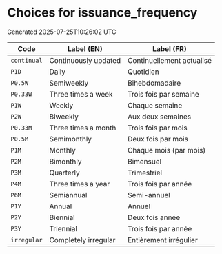 # Choices for issuance_frequency

Generated 2025-07-25T10:26:02 UTC

| Code | Label (EN) | Label (FR) |
|------|------------|------------|
| `continual` | Continuously updated | Continuellement actualisé |
| `P1D` | Daily | Quotidien |
| `P0.5W` | Semiweekly | Bihebdomadaire |
| `P0.33W` | Three times a week | Trois fois par semaine |
| `P1W` | Weekly | Chaque semaine |
| `P2W` | Biweekly | Aux deux semaines |
| `P0.33M` | Three times a month | Trois fois par mois |
| `P0.5M` | Semimonthly | Deux fois par mois |
| `P1M` | Monthly | Chaque mois (par mois) |
| `P2M` | Bimonthly | Bimensuel |
| `P3M` | Quarterly | Trimestriel |
| `P4M` | Three times a year | Trois fois par année |
| `P6M` | Semiannual | Semi-annuel |
| `P1Y` | Annual | Annuel |
| `P2Y` | Biennial | Deux fois année |
| `P3Y` | Triennial | Trois fois par année |
| `irregular` | Completely irregular | Entièrement irrégulier |
